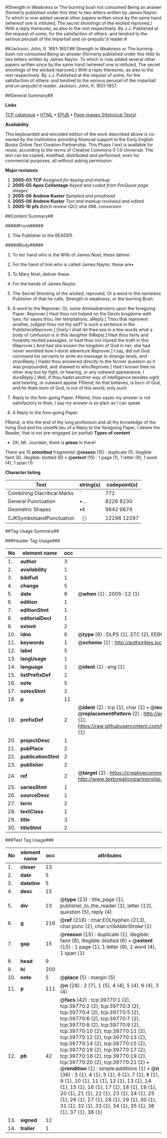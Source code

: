 #Strength in Weakness or The burning bush not consumed Being an answer (formerly published under this title) to two letters written by James Naylor. To which is now added several other papers written since by the same hand (whereof one is intituled, The secret shootings of the wicked reproved.) With a reply thereunto, as also to the rest respectively. By J.J. Published at the request of some, for the satisfaction of others: and tendred to the serious perusall of the impartiall and un-prejudic'd reader.#

##Jackson, John, fl. 1651-1657.##
Strength in Weakness or The burning bush not consumed Being an answer (formerly published under this title) to two letters written by James Naylor. To which is now added several other papers written since by the same hand (whereof one is intituled, The secret shootings of the wicked reproved.) With a reply thereunto, as also to the rest respectively. By J.J. Published at the request of some, for the satisfaction of others: and tendred to the serious perusall of the impartiall and un-prejudic'd reader.
Jackson, John, fl. 1651-1657.

##General Summary##

**Links**

[TCP catalogue](http://www.ota.ox.ac.uk/tcp/)  • 
[HTML](http://tei.it.ox.ac.uk/tcp/Texts-HTML/free/A46/A46916.html)  • 
[EPUB](http://tei.it.ox.ac.uk/tcp/Texts-EPUB/free/A46/A46916.epub) • 
[Page images (Historical Texts)](https://data.historicaltexts.jisc.ac.uk/view?pubId=eebo-99835113e&pageId=eebo-99835113e-39770-1)

**Availability**

This keyboarded and encoded edition of the
	       work described above is co-owned by the institutions
	       providing financial support to the Early English Books
	       Online Text Creation Partnership. This Phase I text is
	       available for reuse, according to the terms of Creative
	       Commons 0 1.0 Universal. The text can be copied,
	       modified, distributed and performed, even for
	       commercial purposes, all without asking permission.

**Major revisions**

1. __2005-03__ __TCP__ *Assigned for keying and markup*
1. __2005-05__ __Apex CoVantage__ *Keyed and coded from ProQuest page images*
1. __2005-06__ __Andrew Kuster__ *Sampled and proofread*
1. __2005-06__ __Andrew Kuster__ *Text and markup reviewed and edited*
1. __2005-10__ __pfs__ *Batch review (QC) and XML conversion*

##Content Summary##

#####Front#####

1. The Publisher to the READER.

#####Body#####

1. To her hand who is the Wife of James Noel, these deliver.

1. For the hand of him who is called James Naylor, these are▪

1. To Mary Noel, deliver these.

1. For the hands of James Naylor.

1. The Secret Shooting of the wicked, reproved; Or a word to the nameless Publisher of that he calls, Strength in weakness, or the burning Bush.

1. A word to the Reprover: Or, some Animadversions upon the foregoing Paper.
Reprover.] Hast thou not helped on the Devils kingdome with lyes; for sayes thou, her temptations, aReply.] Thou that reprovest another, judgest thou not thy self? Is such a sentence in the PublishersReprover.] Onely I shall let thee see in a few words what a body of confusion is in this daughter thReply.] Hast thou fairly and honestly recited passages, or hast thou not injured the truth in this tReprover.] And had she known the kingdom of God in her, she had never wondred how I-durst adventure 
Reprover.] I say, did not God command his servants to write eis message to strange lands, and stranReply.] Hadst thou answered directly to the former question as it was propounded, and shewed to whicReprover.] Had I known thee no other way but by fight, or hearing, or any outward appearance, I dursReply.] Well, if thou hadst another way of intelligence besides sight and hearing, or outward appear
FRiend; he that believes, is born of God, and he thats born of God, is not of this world; only such
1. Reply to the fore-going Paper.
FRiend, thou sayes my answer is not satisfactory to thee, I say my answer is so plain as I can speak
1. A Reply to the fore-going Paper.

FRiend, is this the end of thy long profession and all thy knowledge of the living God and his unseIN lieu of a Reply to the foregoing Paper, I desire the Reader, that is not pre-engaged (or partial)
**Types of content**

  * Oh, Mr. Jourdain, there is **prose** in there!

There are 15 **ommitted** fragments! 
 @__reason__ (15) : duplicate (1), illegible: faint (8), illegible: blotted (6)  •  @__extent__ (15) : 1 page (1), 1 letter (9), 1 word (4), 1 span (1)

**Character listing**


|Text|string(s)|codepoint(s)|
|---|---|---|
|Combining             Diacritical Marks|̄|772|
|General Punctuation|•…|8226 8230|
|Geometric Shapes|▪◊|9642 9674|
|CJKSymbolsandPunctuation|〈〉|12296 12297|

##Tag Usage Summary##

###Header Tag Usage###

|No|element name|occ|attributes|
|---|---|---|---|
|1.|__author__|3||
|2.|__availability__|1||
|3.|__biblFull__|1||
|4.|__change__|5||
|5.|__date__|8| @__when__ (1) : 2005-12 (1)|
|6.|__edition__|1||
|7.|__editionStmt__|1||
|8.|__editorialDecl__|1||
|9.|__extent__|2||
|10.|__idno__|6| @__type__ (6) : DLPS (1), STC (2), EEBO-CITATION (1), PROQUEST (1), VID (1)|
|11.|__keywords__|1| @__scheme__ (1) : http://authorities.loc.gov/ (1)|
|12.|__label__|5||
|13.|__langUsage__|1||
|14.|__language__|1| @__ident__ (1) : eng (1)|
|15.|__listPrefixDef__|1||
|16.|__note__|5||
|17.|__notesStmt__|2||
|18.|__p__|11||
|19.|__prefixDef__|2| @__ident__ (2) : tcp (1), char (1)  •  @__matchPattern__ (2) : ([0-9\-]+):([0-9IVX]+) (1), (.+) (1)  •  @__replacementPattern__ (2) : http://eebo.chadwyck.com/downloadtiff?vid=$1&page=$2 (1), https://raw.githubusercontent.com/textcreationpartnership/Texts/master/tcpchars.xml#$1 (1)|
|20.|__projectDesc__|1||
|21.|__pubPlace__|2||
|22.|__publicationStmt__|2||
|23.|__publisher__|2||
|24.|__ref__|2| @__target__ (2) : https://creativecommons.org/publicdomain/zero/1.0/ (1), http://www.textcreationpartnership.org/docs/. (1)|
|25.|__seriesStmt__|1||
|26.|__sourceDesc__|1||
|27.|__term__|2||
|28.|__textClass__|1||
|29.|__title__|3||
|30.|__titleStmt__|2||


###Text Tag Usage###

|No|element name|occ|attributes|
|---|---|---|---|
|1.|__closer__|13||
|2.|__date__|5||
|3.|__dateline__|5||
|4.|__desc__|15||
|5.|__div__|23| @__type__ (23) : title_page (1), publisher_to_the_reader (1), letter (12), question (5), reply (4)|
|6.|__g__|216| @__ref__ (216) : char:EOLhyphen (213), char:punc (2), char:cmbAbbrStroke (1)|
|7.|__gap__|15| @__reason__ (15) : duplicate (1), illegible: faint (8), illegible: blotted (6)  •  @__extent__ (15) : 1 page (1), 1 letter (9), 1 word (4), 1 span (1)|
|8.|__head__|9||
|9.|__hi__|200||
|10.|__note__|5| @__place__ (5) : margin (5)|
|11.|__p__|111| @__n__ (28) : 2 (7), 1 (5), 4 (4), 5 (4), 6 (4), 3 (4)|
|12.|__pb__|42| @__facs__ (42) : tcp:39770:1 (2), tcp:39770:2 (2), tcp:39770:3 (2), tcp:39770:4 (2), tcp:39770:5 (2), tcp:39770:6 (2), tcp:39770:7 (2), tcp:39770:8 (2), tcp:39770:9 (2), tcp:39770:10 (2), tcp:39770:11 (2), tcp:39770:12 (2), tcp:39770:13 (2), tcp:39770:14 (2), tcp:39770:15 (2), tcp:39770:16 (2), tcp:39770:17 (2), tcp:39770:18 (2), tcp:39770:19 (2), tcp:39770:20 (2), tcp:39770:21 (2)  •  @__rendition__ (1) : simple:additions (1)  •  @__n__ (36) : 3 (1), 4 (1), 5 (1), 6 (1), 7 (1), 8 (1), 9 (1), 10 (1), 11 (1), 12 (1), 13 (1), 14 (1), 15 (1), 16 (1), 17 (1), 18 (1), 19 (1), 20 (1), 21 (1), 22 (1), 23 (1), 24 (1), 25 (1), 26 (1), 27 (1), 28 (1), 29 (1), 30 (1), 31 (1), 32 (1), 33 (1), 34 (1), 35 (1), 36 (1), 37 (1), 38 (1)|
|13.|__signed__|12||
|14.|__trailer__|1||

